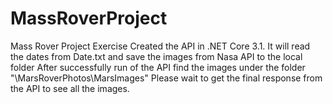 # MassRoverProject
Mass Rover Project Exercise
Created the API in .NET Core 3.1. It will read the dates from Date.txt and save the images from Nasa API to the local folder
After successfully run of the API find the images under the folder "\MarsRoverPhotos\MarsImages"
Please wait to get the final response from the API to see all the images.
